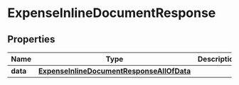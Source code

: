 
# ExpenseInlineDocumentResponse

## Properties
Name | Type | Description | Notes
------------ | ------------- | ------------- | -------------
**data** | [**ExpenseInlineDocumentResponseAllOfData**](ExpenseInlineDocumentResponseAllOfData.md) |  |  [optional]



